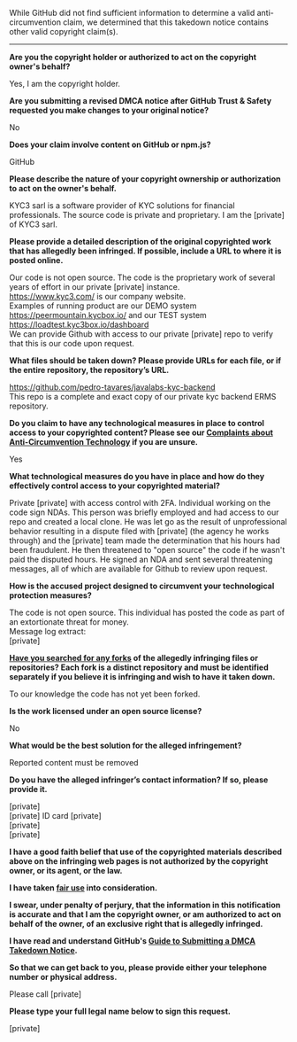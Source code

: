 While GitHub did not find sufficient information to determine a valid anti-circumvention claim, we determined that this takedown notice contains other valid copyright claim(s).

---

**Are you the copyright holder or authorized to act on the copyright owner's behalf?**

Yes, I am the copyright holder.

**Are you submitting a revised DMCA notice after GitHub Trust & Safety requested you make changes to your original notice?**

No

**Does your claim involve content on GitHub or npm.js?**

GitHub

**Please describe the nature of your copyright ownership or authorization to act on the owner's behalf.**

KYC3 sarl is a software provider of KYC solutions for financial professionals. The source code is private and proprietary. I am the [private] of KYC3 sarl.

**Please provide a detailed description of the original copyrighted work that has allegedly been infringed. If possible, include a URL to where it is posted online.**

Our code is not open source. The code is the proprietary work of several years of effort in our private [private] instance.  
https://www.kyc3.com/ is our company website.  
Examples of running product are our DEMO system https://peermountain.kycbox.io/ and our TEST system https://loadtest.kyc3box.io/dashboard  
We can provide Github with access to our private [private] repo to verify that this is our code upon request.

**What files should be taken down? Please provide URLs for each file, or if the entire repository, the repository’s URL.**

https://github.com/pedro-tavares/javalabs-kyc-backend  
This repo is a complete and exact copy of our private kyc backend ERMS repository.

**Do you claim to have any technological measures in place to control access to your copyrighted content? Please see our <a href="https://docs.github.com/articles/guide-to-submitting-a-dmca-takedown-notice#complaints-about-anti-circumvention-technology">Complaints about Anti-Circumvention Technology</a> if you are unsure.**

Yes

**What technological measures do you have in place and how do they effectively control access to your copyrighted material?**

Private [private] with access control with 2FA. Individual working on the code sign NDAs. This person was briefly employed and had access to our repo and created a local clone. He was let go as the result of unprofessional behavior resulting in a dispute filed with [private] (the agency he works through) and the [private] team made the determination that his hours had been fraudulent. He then threatened to "open source" the code if he wasn't paid the disputed hours. He signed an NDA and sent several threatening messages, all of which are available for Github to review upon request.

**How is the accused project designed to circumvent your technological protection measures?**

The code is not open source. This individual has posted the code as part of an extortionate threat for money.  
Message log extract:  
[private]

**<a href="https://docs.github.com/articles/dmca-takedown-policy#b-what-about-forks-or-whats-a-fork">Have you searched for any forks</a> of the allegedly infringing files or repositories? Each fork is a distinct repository and must be identified separately if you believe it is infringing and wish to have it taken down.**

To our knowledge the code has not yet been forked.

**Is the work licensed under an open source license?**

No

**What would be the best solution for the alleged infringement?**

Reported content must be removed

**Do you have the alleged infringer’s contact information? If so, please provide it.**

[private]  
[private] ID card [private]  
[private]  
[private]  

**I have a good faith belief that use of the copyrighted materials described above on the infringing web pages is not authorized by the copyright owner, or its agent, or the law.**

**I have taken <a href="https://www.lumendatabase.org/topics/22">fair use</a> into consideration.**

**I swear, under penalty of perjury, that the information in this notification is accurate and that I am the copyright owner, or am authorized to act on behalf of the owner, of an exclusive right that is allegedly infringed.**

**I have read and understand GitHub's <a href="https://docs.github.com/articles/guide-to-submitting-a-dmca-takedown-notice/">Guide to Submitting a DMCA Takedown Notice</a>.**

**So that we can get back to you, please provide either your telephone number or physical address.**

Please call [private]  

**Please type your full legal name below to sign this request.**

[private]  
